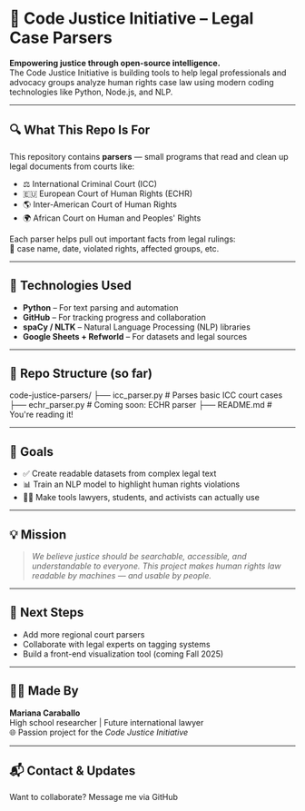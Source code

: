 # 🧠 Code Justice Initiative – Legal Case Parsers

**Empowering justice through open-source intelligence.**  
The Code Justice Initiative is building tools to help legal professionals and advocacy groups analyze human rights case law using modern coding technologies like Python, Node.js, and NLP.

---

## 🔍 What This Repo Is For

This repository contains **parsers** — small programs that read and clean up legal documents from courts like:

- ⚖️ International Criminal Court (ICC)
- 🇪🇺 European Court of Human Rights (ECHR)
- 🌎 Inter-American Court of Human Rights
- 🌍 African Court on Human and Peoples' Rights

Each parser helps pull out important facts from legal rulings:  
📅 case name, date, violated rights, affected groups, etc.

---

## 🧰 Technologies Used

- **Python** – For text parsing and automation
- **GitHub** – For tracking progress and collaboration
- **spaCy / NLTK** – Natural Language Processing (NLP) libraries
- **Google Sheets + Refworld** – For datasets and legal sources

---

## 📁 Repo Structure (so far)

code-justice-parsers/
├── icc_parser.py # Parses basic ICC court cases
├── echr_parser.py # Coming soon: ECHR parser
├── README.md # You're reading it!


---

## 🚀 Goals

- ✅ Create readable datasets from complex legal text
- 📊 Train an NLP model to highlight human rights violations
- 🧑‍🏫 Make tools lawyers, students, and activists can actually use

---

## 💡 Mission

> *We believe justice should be searchable, accessible, and understandable to everyone. This project makes human rights law readable by machines — and usable by people.*

---

## 🌱 Next Steps

- Add more regional court parsers
- Collaborate with legal experts on tagging systems
- Build a front-end visualization tool (coming Fall 2025)

---

## 🙋‍♀️ Made By

**Mariana Caraballo**  
High school researcher | Future international lawyer  
🌐 Passion project for the *Code Justice Initiative*

---

## 📬 Contact & Updates

Want to collaborate? Message me via GitHub 




